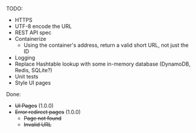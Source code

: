 TODO:

* HTTPS
* UTF-8 encode the URL
* REST API spec
* Containerize
  * Using the container's address, return a valid short URL, not just the ID
* Logging
* Replace Hashtable lookup with some in-memory database (DynamoDB, Redis, SQLite?)
* Unit tests
* Style UI pages

Done:

* ~~UI Pages~~ (1.0.0)
* ~~Error redirect pages~~ (1.0.0)
  * ~~Page not found~~
  * ~~Invalid URL~~